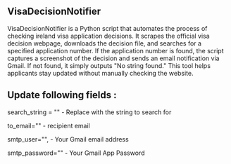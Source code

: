 ## VisaDecisionNotifier

VisaDecisionNotifier is a Python script that automates the process of checking ireland visa application decisions. It scrapes the official visa decision webpage, downloads the decision file, and searches for a specified application number. If the application number is found, the script captures a screenshot of the decision and sends an email notification via Gmail. If not found, it simply outputs "No string found." This tool helps applicants stay updated without manually checking the website.

## Update following fields :

search_string = ""  - Replace with the string to search for

to_email=""         - recipient email

smtp_user="",       - Your Gmail email address

smtp_password=""    - Your Gmail App Password
